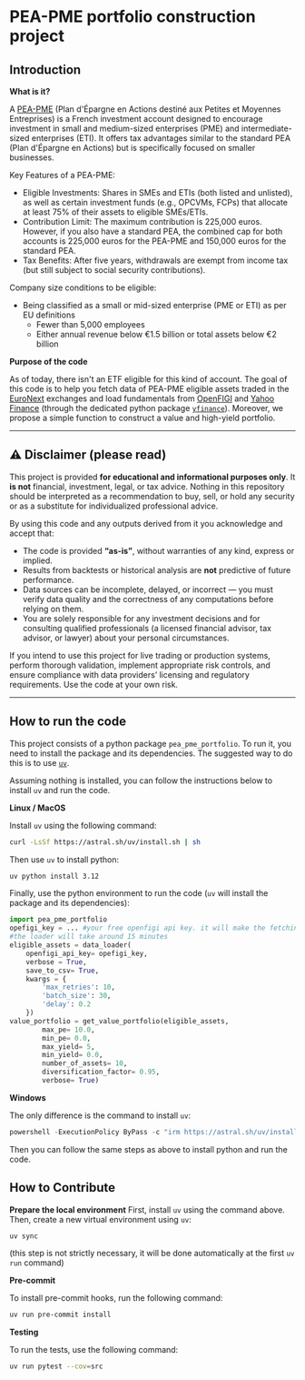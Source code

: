 # <b> PEA-PME portfolio construction project </b>

## **Introduction**

**What is it?**

A [PEA-PME](https://www.service-public.fr/particuliers/vosdroits/F2385) (Plan d'Épargne en Actions destiné aux Petites et Moyennes Entreprises) is a French investment account designed to encourage investment in small and medium-sized enterprises (PME) and intermediate-sized enterprises (ETI). It offers tax advantages similar to the standard PEA (Plan d'Épargne en Actions) but is specifically focused on smaller businesses.

Key Features of a PEA-PME:
* Eligible Investments: Shares in SMEs and ETIs (both listed and unlisted), as well as certain investment funds (e.g., OPCVMs, FCPs) that allocate at least 75% of their assets to eligible SMEs/ETIs.
* Contribution Limit: The maximum contribution is 225,000 euros. However, if you also have a standard PEA, the combined cap for both accounts is 225,000 euros for the PEA-PME and 150,000 euros for the standard PEA.
* Tax Benefits: After five years, withdrawals are exempt from income tax (but still subject to social security contributions).

Company size conditions to be eligible:
* Being classified as a small or mid-sized enterprise (PME or ETI) as per EU definitions
    * Fewer than 5,000 employees
    * Either annual revenue below €1.5 billion or total assets below €2 billion

**Purpose of the code**

As of today, there isn't an ETF eligible for this kind of account. The goal of this code is to help you fetch data of PEA-PME eligible assets traded in the [EuroNext](https://connect2.euronext.com/en/media/169) exchanges and load fundamentals from [OpenFIGI](https://www.openfigi.com/) and [Yahoo Finance](https://finance.yahoo.com/) (through the dedicated python package [`yfinance`](https://ranaroussi.github.io/yfinance/)). Moreover, we propose a simple function to construct a value and high-yield portfolio.

---

## ⚠️ Disclaimer (please read)

This project is provided **for educational and informational purposes only**. It **is not** financial, investment, legal, or tax advice. Nothing in this repository should be interpreted as a recommendation to buy, sell, or hold any security or as a substitute for individualized professional advice.

By using this code and any outputs derived from it you acknowledge and accept that:
- The code is provided **“as-is”**, without warranties of any kind, express or implied.
- Results from backtests or historical analysis are **not** predictive of future performance.
- Data sources can be incomplete, delayed, or incorrect — you must verify data quality and the correctness of any computations before relying on them.
- You are solely responsible for any investment decisions and for consulting qualified professionals (a licensed financial advisor, tax advisor, or lawyer) about your personal circumstances.

If you intend to use this project for live trading or production systems, perform thorough validation, implement appropriate risk controls, and ensure compliance with data providers’ licensing and regulatory requirements. Use the code at your own risk.

---

## How to run the code
This project consists of a python package `pea_pme_portfolio`. To run it, you need to install the package and its dependencies. The suggested way to do this is to use [`uv`](https://github.com/astral-sh/uv?tab=readme-ov-file).

Assuming nothing is installed, you can follow the instructions below to install `uv` and run the code.

**Linux / MacOS**

Install `uv` using the following command:
```bash
curl -LsSf https://astral.sh/uv/install.sh | sh
```

Then use `uv` to install python:
```bash
uv python install 3.12
```

Finally, use the python environment to run the code (`uv` will install the package and its dependencies):
```python
import pea_pme_portfolio
opefigi_key = ... #your free openfigi api key. it will make the fetching faster
#the loader will take around 15 minutes
eligible_assets = data_loader(
    openfigi_api_key= opefigi_key,
    verbose = True,
    save_to_csv= True,
    kwargs = {
        'max_retries': 10,
        'batch_size': 30,
        'delay': 0.2
    })
value_portfolio = get_value_portfolio(eligible_assets,
        max_pe= 10.0,
        min_pe= 0.0,
        max_yield= 5,
        min_yield= 0.0,
        number_of_assets= 10,
        diversification_factor= 0.95,
        verbose= True)
```
**Windows**

The only difference is the command to install `uv`:
```powershell
powershell -ExecutionPolicy ByPass -c "irm https://astral.sh/uv/install.ps1 | iex"
```
Then you can follow the same steps as above to install python and run the code.

## How to Contribute
**Prepare the local environment**
First, install `uv` using the command above. Then, create a new virtual environment using `uv`:
```bash
uv sync
```
(this step is not strictly necessary, it will be done automatically at the first `uv run` command)

**Pre-commit**

To install pre-commit hooks, run the following command:
```bash
uv run pre-commit install
```

**Testing**

To run the tests, use the following command:
```bash
uv run pytest --cov=src
```

